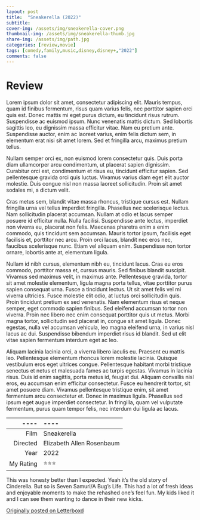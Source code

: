 ```yaml
---
layout: post
title:  "Sneakerella (2022)"
subtitle:
cover-img: /assets/img/sneakerella-cover.png
thumbnail-img: /assets/img/sneakerella-thumb.jpg
share-img: /assets/img/path.jpg
categories: [review,movie]
tags: [comedy,family,music,disney,disney+,"2022"]
comments: false
---
```


# Review

Lorem ipsum dolor sit amet, consectetur adipiscing elit. Mauris tempus, quam id finibus fermentum, risus quam varius felis, nec porttitor sapien orci quis est. Donec mattis mi eget purus dictum, eu tincidunt risus rutrum. Suspendisse ac euismod ipsum. Nunc venenatis mattis dictum. Sed lobortis sagittis leo, eu dignissim massa efficitur vitae. Nam eu pretium ante. Suspendisse auctor, enim ac laoreet varius, enim felis dictum sem, in elementum erat nisi sit amet lorem. Sed et fringilla arcu, maximus pretium tellus.

Nullam semper orci ex, non euismod lorem consectetur quis. Duis porta diam ullamcorper arcu condimentum, ut placerat sapien dignissim. Curabitur orci est, condimentum et risus eu, tincidunt efficitur sapien. Sed pellentesque gravida orci quis luctus. Vivamus varius diam eget elit auctor molestie. Duis congue nisl non massa laoreet sollicitudin. Proin sit amet sodales mi, a dictum velit.

Cras metus sem, blandit vitae massa rhoncus, tristique cursus est. Nullam fringilla urna vel tellus imperdiet fringilla. Phasellus nec scelerisque lectus. Nam sollicitudin placerat accumsan. Nullam at odio et lacus semper posuere id efficitur nulla. Nulla facilisi. Suspendisse ante lectus, imperdiet non viverra eu, placerat non felis. Maecenas pharetra enim a enim commodo, quis tincidunt sem accumsan. Mauris tortor ipsum, facilisis eget facilisis et, porttitor nec arcu. Proin orci lacus, blandit nec eros nec, faucibus scelerisque nunc. Etiam vel aliquam enim. Suspendisse non tortor ornare, lobortis ante at, elementum ligula.

Nullam id nibh cursus, elementum nibh eu, tincidunt lacus. Cras eu eros commodo, porttitor massa et, cursus mauris. Sed finibus blandit suscipit. Vivamus sed maximus velit, in maximus ante. Pellentesque gravida, tortor sit amet molestie elementum, ligula magna porta tellus, vitae porttitor purus sapien consequat urna. Fusce a tincidunt lectus. Ut sit amet felis vel mi viverra ultricies. Fusce molestie elit odio, at luctus orci sollicitudin quis. Proin tincidunt pretium ex sed venenatis. Nam elementum risus et neque semper, eget commodo sapien finibus. Sed eleifend accumsan tortor non viverra. Proin nec libero nec enim consequat porttitor quis ut metus. Morbi magna tortor, sollicitudin sed placerat in, congue sit amet ligula. Donec egestas, nulla vel accumsan vehicula, leo magna eleifend urna, in varius nisl lacus ac dui. Suspendisse bibendum imperdiet risus id blandit. Sed ut elit vitae sapien fermentum interdum eget ac leo.

Aliquam lacinia lacinia orci, a viverra libero iaculis eu. Praesent eu mattis leo. Pellentesque elementum rhoncus lorem molestie lacinia. Quisque vestibulum eros eget ultrices congue. Pellentesque habitant morbi tristique senectus et netus et malesuada fames ac turpis egestas. Vivamus in lacinia risus. Duis id enim sagittis, porta metus id, feugiat dui. Aliquam convallis nisl eros, eu accumsan enim efficitur consectetur. Fusce eu hendrerit tortor, sit amet posuere diam. Vivamus pellentesque tristique enim, sit amet fermentum arcu consectetur et. Donec in maximus ligula. Phasellus sed ipsum eget augue imperdiet consectetur. In fringilla, quam vel vulputate fermentum, purus quam tempor felis, nec interdum dui ligula ac lacus. 

----|----
--: | :--
Film | Sneakerella
Directed | Elizabeth Allen Rosenbaum
Year | 2022
My Rating | ⭐⭐⭐

This was honesty better than I expected. Yeah it’s the old story of Cinderella. But so is Seven Samuri/A Bug’s Life. This had a lot of fresh ideas and enjoyable moments to make the rehashed one’s feel fun. My kids liked it and I can see them wanting to dance in their new kicks.

[Originally posted on Letterboxd](https://letterboxd.com/nickbarrett/film/sneakerella/)
